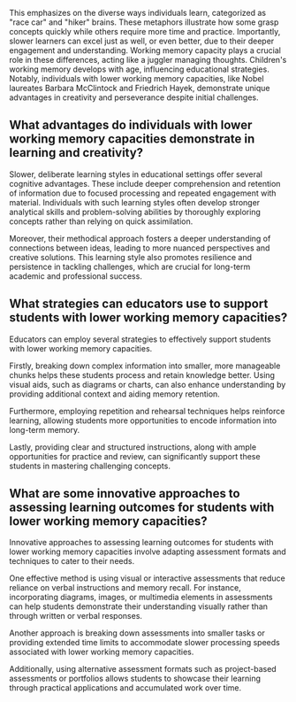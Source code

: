 This emphasizes on the diverse ways individuals learn, categorized as "race car" and "hiker" brains. These metaphors illustrate how some grasp concepts quickly while others require more time and practice. Importantly, slower learners can excel just as well, or even better, due to their deeper engagement and understanding. Working memory capacity plays a crucial role in these differences, acting like a juggler managing thoughts. Children's working memory develops with age, influencing educational strategies. Notably, individuals with lower working memory capacities, like Nobel laureates Barbara McClintock and Friedrich Hayek, demonstrate unique advantages in creativity and perseverance despite initial challenges.

## What advantages do individuals with lower working memory  capacities demonstrate in learning and creativity?
Slower, deliberate learning styles in educational settings offer several cognitive advantages. These include deeper comprehension and retention of information due to focused processing and repeated engagement with material. Individuals with such learning styles often develop stronger analytical skills and problem-solving abilities by thoroughly exploring concepts rather than relying on quick assimilation.

Moreover, their methodical approach fosters a deeper understanding of connections between ideas, leading to more nuanced perspectives and creative solutions. This learning style also promotes resilience and persistence in tackling challenges, which are crucial for long-term academic and professional success.

## What strategies can educators use to support students with lower working memory capacities?
Educators can employ several strategies to effectively support students with lower working memory capacities. 

Firstly, breaking down complex information into smaller, more manageable chunks helps these students process and retain knowledge better. Using visual aids, such as diagrams or charts, can also enhance understanding by providing additional context and aiding memory retention.

Furthermore, employing repetition and rehearsal techniques helps reinforce learning, allowing students more opportunities to encode information into long-term memory. 

Lastly, providing clear and structured instructions, along with ample opportunities for practice and review, can significantly support these students in mastering challenging concepts.

## What are some innovative approaches to assessing learning outcomes for students with lower working memory capacities?
Innovative approaches to assessing learning outcomes for students with lower working memory capacities involve adapting assessment formats and techniques to cater to their needs. 

One effective method is using visual or interactive assessments that reduce reliance on verbal instructions and memory recall. For instance, incorporating diagrams, images, or multimedia elements in assessments can help students demonstrate their understanding visually rather than through written or verbal responses. 

Another approach is breaking down assessments into smaller tasks or providing extended time limits to accommodate slower processing speeds associated with lower working memory capacities. 

Additionally, using alternative assessment formats such as project-based assessments or portfolios allows students to showcase their learning through practical applications and accumulated work over time.
